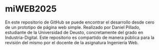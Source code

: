 # miWEB2025
En este repositorio de GitHub se puede encontrar el desarrollo desde cero de un prototipo de página web simple. Realizado por Daniel Pillado, estudiante de la Universidad de Deusto, concretamente del grado en Industria-Digital. 
Este repositorio es compartido de manera pública para la revisión del mismo por el docente de la asignatura Ingeniería Web.
